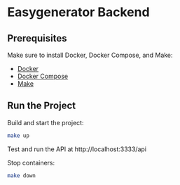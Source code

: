 # Easygenerator Backend

## Prerequisites
Make sure to install Docker, Docker Compose, and Make:
- [Docker](https://docs.docker.com/get-docker/)
- [Docker Compose](https://docs.docker.com/compose/)
- [Make](https://www.gnu.org/software/make/)

## Run the Project

Build and start the project:

```bash
make up
```

Test and run the API at http://localhost:3333/api

Stop containers:

```bash
make down
```

